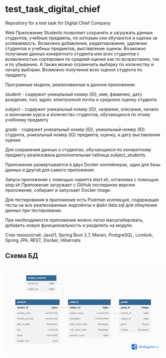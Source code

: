 # test_task_digital_chief
Repository for a test task for Digital Chief Company

Web Приложение Students позволяет сохранять и загружать данные студентов, учебные предметы, по которым они обучаются и оценки за успеваемость.
Возможно добавление, редактирование, удаление студентов и учебных предметов, выстввление оценок. Возможно получение данных конкретного студента или всех студентов с возможностью сортировки по средней оценке как по возрастанию, так и по убыванию. А также можно ограничить выборку по количеству и началу выборки. Возможно получение всех оценок студента по предмету.

Програмные модели, реализованные в данном приложении:

student - содержит уникальный номер (ID), имя, фамилию, дату рождения, пол, адрес электронной почты и среднюю оценку студента

subject - содержит уникальный номер (ID), название, описание, начало и окончание курса и количество студентов, обучающихся по этому учебному предмету

grade - содержит уникальный номер (ID), уникальный номер (ID) студента, уникальный номер (ID) предмета, оценку, и дату выставления оценки

Для сохранения данных о студентах, обучающихся по конкретному предмету реализована дополнительная таблица subject_students.

Приложение развертывается в двух Docker контейнерах, один для базы данных и другой для самого приложения.

Запуск приложения с помощью скрипта start.sh, остановка с помощью stop.sh Приложение загружает с GitHub последнюю версию приложения, собирает и запускает Docker image.

Для тестирования в приложение есть Postman коллекция, содержащая тесты на все реализованные эндпойнты и файл data.sql для обнуления данных при тестировании.

При необходимости приложение можно легко масштабировать, добавить новую функциональность и разделить на модули.

Стек технологий: Java11, Spring Boot 2.7, Maven, PostgreSQL, Lombok, Spring JPA, REST, Docker, Hibernate

## Схема БД 

![plot](src/main/resources/students_database.png)




